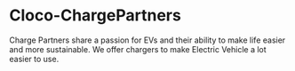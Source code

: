 # Cloco-ChargePartners
Charge Partners share a passion for EVs and their ability to make life easier and more sustainable. We offer chargers to make Electric Vehicle a lot easier to use.
